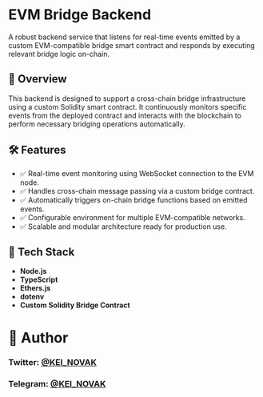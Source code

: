# EVM Bridge Backend

A robust backend service that listens for real-time events emitted by a custom EVM-compatible bridge smart contract and responds by executing relevant bridge logic on-chain.

## 🔗 Overview

This backend is designed to support a cross-chain bridge infrastructure using a custom Solidity smart contract. It continuously monitors specific events from the deployed contract and interacts with the blockchain to perform necessary bridging operations automatically.

## 🛠 Features

- ✅ Real-time event monitoring using WebSocket connection to the EVM node.
- ✅ Handles cross-chain message passing via a custom bridge contract.
- ✅ Automatically triggers on-chain bridge functions based on emitted events.
- ✅ Configurable environment for multiple EVM-compatible networks.
- ✅ Scalable and modular architecture ready for production use.

## 🧱 Tech Stack

- **Node.js**
- **TypeScript**
- **Ethers.js**
- **dotenv**
- **Custom Solidity Bridge Contract**



# 👤 Author

### Twitter: [@KEI_NOVAK](https://x.com/kei_4650)   

### Telegram: [@KEI_NOVAK](https://t.me/Kei4650)   

